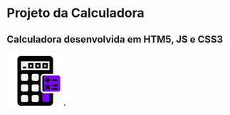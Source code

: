 # Projeto da Calculadora

## Calculadora desenvolvida em HTM5, JS  e CSS3

![wireframe.calculadora](https://github.com/Giuzntt/Calculadora/blob/main/images/calculator.png)'
